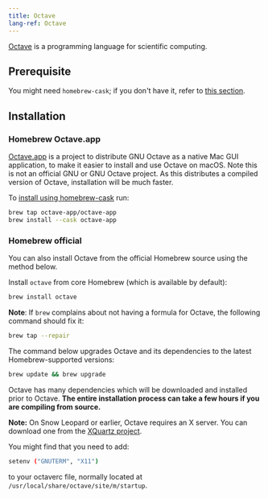 ```yaml
---
title: Octave
lang-ref: Octave
---
```



[Octave](https://www.gnu.org/software/octave/) is a programming language for scientific computing.

## Prerequisite

You might need `homebrew-cask`; if you don't have it, refer to [this section](../Homebrew/Cask.md).

## Installation

### Homebrew Octave.app

[Octave.app](https://octave-app.org) is a project to distribute GNU Octave as a native Mac GUI application, to make it easier to install and use Octave on macOS. Note this is not an official GNU or GNU Octave project.
As this distributes a compiled version of Octave, installation will be much faster.

To [install using homebrew-cask](https://octave-app.org/#installing-with-homebrew-cask) run:

```sh
brew tap octave-app/octave-app
brew install --cask octave-app
```

### Homebrew official

You can also install Octave from the official Homebrew source using the method below.

Install `octave` from core Homebrew (which is available by default):

```sh
brew install octave
```

**Note**: If `brew` complains about not having a formula for Octave, the following command should fix it:

```sh
brew tap --repair
```

The command below upgrades Octave and its dependencies to the latest Homebrew-supported versions:

```sh
brew update && brew upgrade
```

Octave has many dependencies which will be downloaded and installed prior to Octave. **The entire installation process can take a few hours if you are compiling from source.**

**Note:** On Snow Leopard or earlier, Octave requires an X server. You can download one from the [XQuartz project](https://www.xquartz.org/).

You might find that you need to add:

```sh
setenv ("GNUTERM", "X11")
```

to your octaverc file, normally located at `/usr/local/share/octave/site/m/startup`.

